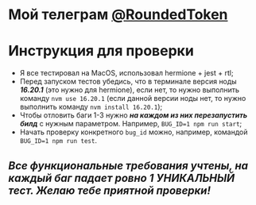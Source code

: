 # Мой телеграм  [@RoundedToken](https://t.me/RoundedToken)
# Инструкция для проверки
- Я все тестировал на MacOS, использовал hermione + jest + rtl;
- Перед запуском тестов убедись, что в терминале версия ноды ***16.20.1*** (это нужно для hermione), если нет, то нужно выполнить команду `nvm use 16.20.1` (если данной версии ноды нет, то нужно выполнить команду `nvm install 16.20.1`);
- Чтобы отловить баги 1-3 нужно ***на каждом из них перезапустить билд*** с нужным параметром. Например, `BUG_ID=1 npm run start`;
- Начать проверку конкретного `bug_id` можно, например, командой `BUG_ID=1 npm run test`.
 ## ***Все функциональные требования учтены, на каждый баг падает ровно 1 УНИКАЛЬНЫЙ тест. Желаю тебе приятной проверки!***

